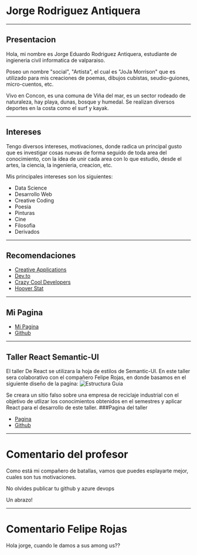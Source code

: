 # Jorge Rodriguez Antiquera
***
## Presentacion
Hola, mi nombre es Jorge Eduardo Rodriguez Antiquera, estudiante de ingieneria civil informatica de valparaiso. 

Poseo un nombre "social", "Artista", el cual es "JoJa Morrison" que es utilizado para mis creaciones de poemas, dibujos cubistas, seudio-guiones, micro-cuentos, etc. 

Vivo en Concon, es una comuna de Viña del mar, es un sector rodeado de naturaleza, hay playa, dunas, bosque y humedal.
Se realizan diversos deportes en la costa como el surf y kayak.
***
## Intereses
Tengo diversos intereses, motivaciones, donde radica un principal gusto que es investigar cosas nuevas de forma seguido de toda area del conocimiento, con la idea de unir cada area con lo que estudio, desde el artes, la ciencia, la ingenieria, creacion, etc.

Mis principales intereses son los siguientes:
- Data Science
- Desarrollo Web
- Creative Coding
- Poesia
- Pinturas
- Cine
- Filosofia
- Derivados

***
## Recomendaciones 

- [Creative Applications](https://www.creativeapplications.net/)
- [Dev.to](https://dev.to/)
- [Crazy Cool Developers](https://crazycooldevelopers.github.io/)
- [Hoover Stat](https://www.hoverstat.es/?fbclid=IwAR320tc2JX5UxdAsE1dtgk1cHOs-bNpHDPcjGyV2hjqQ6NIOkqF9JniXipI)
***
## Mi Pagina
- [Mi Pagina](https://jorgerodrigueza.me/)
- [Github](https://github.com/jorgeRodriguezAntiquera/wiki-uv)
***
## Taller React Semantic-UI
El taller De React se utilizara la hoja de estilos de Semantic-UI. En este taller sera colaborativo con el compañero Felipe Rojas, en donde basamos en el siguiente diseño de la pagina:
![Estructura Guia](https://www.101computing.net/wp/wp-content/uploads/HTML-Layout-2.png)

Se creara un sitio falso sobre una empresa de reciclaje industrial con el objetivo de utlizar los conocimientos obtenidos en el semestres y aplicar React para el desarrollo de este taller.
###Pagina del taller
- [Pagina](https://semantic-ui.feliperojas.me/)
- [Github](https://github.com/jorgeRodriguezAntiquera/semantic-intro)
*** 
# Comentario del profesor

Como está mi compañero de batallas, vamos que puedes esplayarte mejor, cuales son tus motivaciones.

No olvides publicar tu github y azure devops

Un abrazo!
***
# Comentario Felipe Rojas

Hola jorge, cuando le damos a sus among us??
